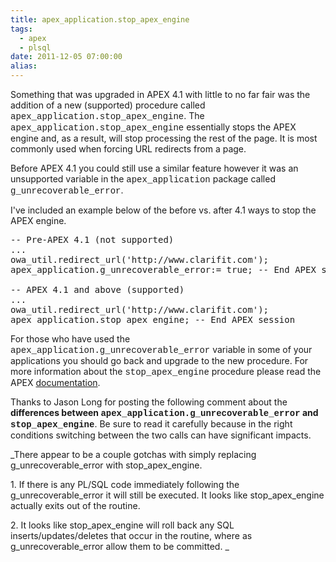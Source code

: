 ```yaml
---
title: apex_application.stop_apex_engine
tags:
  - apex
  - plsql
date: 2011-12-05 07:00:00
alias:
---
```


Something that was upgraded in APEX 4.1 with little to no far fair was the addition of a new (supported) procedure called <span style="font-family: &quot;Courier New&quot;,Courier,monospace;">apex_application.stop_apex_engine</span>. The <span style="font-family: &quot;Courier New&quot;,Courier,monospace;">apex_application.stop_apex_engine</span> essentially stops the APEX engine and, as a result, will stop processing the rest of the page. It is most commonly used when forcing URL redirects from a page.

Before APEX 4.1 you could still use a similar feature however it was an unsupported variable in the <span style="font-family: &quot;Courier New&quot;,Courier,monospace;">apex_application</span> package called <span style="font-family: &quot;Courier New&quot;,Courier,monospace;">g_unrecoverable_error</span>.

I've included an example below of the before vs. after 4.1 ways to stop the APEX engine.
<pre class="brush: sql; highlight: [4, 9]">-- Pre-APEX 4.1 (not supported)
...
owa_util.redirect_url('http://www.clarifit.com');
apex_application.g_unrecoverable_error:= true; -- End APEX session

-- APEX 4.1 and above (supported)
...
owa_util.redirect_url('http://www.clarifit.com');
apex_application.stop_apex_engine; -- End APEX session
</pre>
For those who have used the <span style="font-family: &quot;Courier New&quot;,Courier,monospace;">apex_application.g_unrecoverable_error</span> variable in some of your applications you should go back and upgrade to the new procedure. For more information about the <span style="font-family: &quot;Courier New&quot;,Courier,monospace;">stop_apex_engine</span> procedure please read the APEX [documentation](http://docs.oracle.com/cd/E23903_01/doc/doc.41/e21676/apex_app.htm#BABGIDII).

Thanks to Jason Long for posting the following comment about the **differences between <span style="font-family: &quot;Courier New&quot;,Courier,monospace;">apex_application.g_unrecoverable_error</span> and <span style="font-family: &quot;Courier New&quot;,Courier,monospace;">stop_apex_engine</span>**. Be sure to read it carefully because in the right conditions switching between the two calls can have significant impacts.

_There appear to be a couple gotchas with simply replacing g_unrecoverable_error with stop_apex_engine.

1\.  If there is any PL/SQL code immediately following the  g_unrecoverable_error it will still be executed. It looks like  stop_apex_engine actually exits out of the routine.

2\. It looks  like stop_apex_engine will roll back any SQL inserts/updates/deletes  that occur in the routine, where as g_unrecoverable_error allow them to  be committed. _
